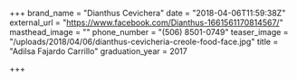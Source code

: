 +++
brand_name = "Dianthus Cevichera"
date = "2018-04-06T11:59:38Z"
external_url = "https://www.facebook.com/Dianthus-1661561170814567/"
masthead_image = ""
phone_number = "(506) 8501-0749"
teaser_image = "/uploads/2018/04/06/dianthus-cevicheria-creole-food-face.jpg"
title = "Adilsa Fajardo Carrillo"
graduation_year = 2017

+++
